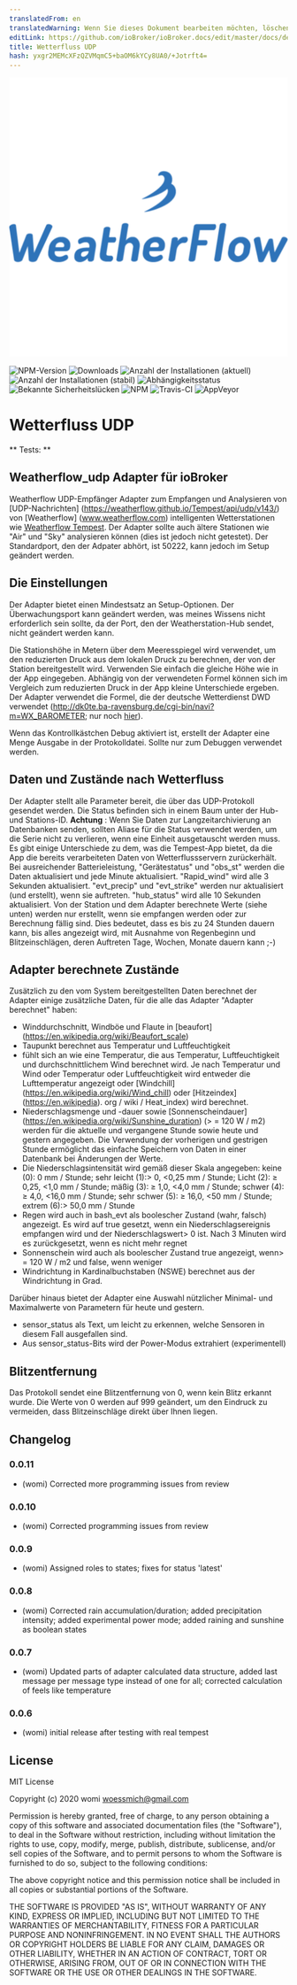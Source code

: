 ```yaml
---
translatedFrom: en
translatedWarning: Wenn Sie dieses Dokument bearbeiten möchten, löschen Sie bitte das Feld "translationsFrom". Andernfalls wird dieses Dokument automatisch erneut übersetzt
editLink: https://github.com/ioBroker/ioBroker.docs/edit/master/docs/de/adapterref/iobroker.weatherflow_udp/README.md
title: Wetterfluss UDP
hash: yxgr2MEMcXFzQZVMqmC5+baOM6kYCy8UA0/+Jotrft4=
---
```

![Logo](../../../en/adapterref/iobroker.weatherflow_udp/admin/weatherflow_udp.png)

![NPM-Version](http://img.shields.io/npm/v/iobroker.weatherflow_udp.svg)
![Downloads](https://img.shields.io/npm/dm/iobroker.weatherflow_udp.svg)
![Anzahl der Installationen (aktuell)](http://iobroker.live/badges/weatherflow_udp-installed.svg)
![Anzahl der Installationen (stabil)](http://iobroker.live/badges/weatherflow_udp-stable.svg)
![Abhängigkeitsstatus](https://img.shields.io/david/woessmich/iobroker.weatherflow_udp.svg)
![Bekannte Sicherheitslücken](https://snyk.io/test/github/woessmich/ioBroker.weatherflow_udp/badge.svg)
![NPM](https://nodei.co/npm/iobroker.weatherflow_udp.png?downloads=true)
![Travis-CI](http://img.shields.io/travis/woessmich/ioBroker.weatherflow_udp/master.svg)
![AppVeyor](https://ci.appveyor.com/api/projects/status/github/woessmich/ioBroker.weatherflow_udp?branch=master&svg=true)

# Wetterfluss UDP
** Tests: **

## Weatherflow_udp Adapter für ioBroker
Weatherflow UDP-Empfänger Adapter zum Empfangen und Analysieren von [UDP-Nachrichten] (https://weatherflow.github.io/Tempest/api/udp/v143/) von [Weatherflow] (www.weatherflow.com) intelligenten Wetterstationen wie [Weatherflow Tempest](https://weatherflow.com/tempest-weather-system/).
Der Adapter sollte auch ältere Stationen wie "Air" und "Sky" analysieren können (dies ist jedoch nicht getestet).
Der Standardport, den der Adpater abhört, ist 50222, kann jedoch im Setup geändert werden.

## Die Einstellungen
Der Adapter bietet einen Mindestsatz an Setup-Optionen.
Der Überwachungsport kann geändert werden, was meines Wissens nicht erforderlich sein sollte, da der Port, den der Weatherstation-Hub sendet, nicht geändert werden kann.

Die Stationshöhe in Metern über dem Meeresspiegel wird verwendet, um den reduzierten Druck aus dem lokalen Druck zu berechnen, der von der Station bereitgestellt wird. Verwenden Sie einfach die gleiche Höhe wie in der App eingegeben. Abhängig von der verwendeten Formel können sich im Vergleich zum reduzierten Druck in der App kleine Unterschiede ergeben. Der Adapter verwendet die Formel, die der deutsche Wetterdienst DWD verwendet (http://dk0te.ba-ravensburg.de/cgi-bin/navi?m=WX_BAROMETER; nur noch [hier](https://www.symcon.de/forum/threads/6480-Relativen-Luftdruck-aus-absoluten-Luftdruck-errechnen)).

Wenn das Kontrollkästchen Debug aktiviert ist, erstellt der Adapter eine Menge Ausgabe in der Protokolldatei. Sollte nur zum Debuggen verwendet werden.

## Daten und Zustände nach Wetterfluss
Der Adapter stellt alle Parameter bereit, die über das UDP-Protokoll gesendet werden. Die Status befinden sich in einem Baum unter der Hub- und Stations-ID. <b>Achtung</b> : Wenn Sie Daten zur Langzeitarchivierung an Datenbanken senden, sollten Aliase für die Status verwendet werden, um die Serie nicht zu verlieren, wenn eine Einheit ausgetauscht werden muss. Es gibt einige Unterschiede zu dem, was die Tempest-App bietet, da die App die bereits verarbeiteten Daten von Wetterflussservern zurückerhält. Bei ausreichender Batterieleistung, &quot;Gerätestatus&quot; und &quot;obs_st&quot; werden die Daten aktualisiert und jede Minute aktualisiert. &quot;Rapid_wind&quot; wird alle 3 Sekunden aktualisiert. &quot;evt_precip&quot; und &quot;evt_strike&quot; werden nur aktualisiert (und erstellt), wenn sie auftreten. &quot;hub_status&quot; wird alle 10 Sekunden aktualisiert. Von der Station und dem Adapter berechnete Werte (siehe unten) werden nur erstellt, wenn sie empfangen werden oder zur Berechnung fällig sind. Dies bedeutet, dass es bis zu 24 Stunden dauern kann, bis alles angezeigt wird, mit Ausnahme von Regenbeginn und Blitzeinschlägen, deren Auftreten Tage, Wochen, Monate dauern kann ;-)

## Adapter berechnete Zustände
Zusätzlich zu den vom System bereitgestellten Daten berechnet der Adapter einige zusätzliche Daten, für die alle das Adapter "Adapter berechnet" haben:

- Winddurchschnitt, Windböe und Flaute in [beaufort] (https://en.wikipedia.org/wiki/Beaufort_scale)
- Taupunkt berechnet aus Temperatur und Luftfeuchtigkeit
- fühlt sich an wie eine Temperatur, die aus Temperatur, Luftfeuchtigkeit und durchschnittlichem Wind berechnet wird. Je nach Temperatur und Wind oder Temperatur oder Luftfeuchtigkeit wird entweder die Lufttemperatur angezeigt oder [Windchill] (https://en.wikipedia.org/wiki/Wind_chill) oder [Hitzeindex] (https://en.wikipedia). org / wiki / Heat_index) wird berechnet.
- Niederschlagsmenge und -dauer sowie [Sonnenscheindauer] (https://en.wikipedia.org/wiki/Sunshine_duration) (> = 120 W / m2) werden für die aktuelle und vergangene Stunde sowie heute und gestern angegeben. Die Verwendung der vorherigen und gestrigen Stunde ermöglicht das einfache Speichern von Daten in einer Datenbank bei Änderungen der Werte.
- Die Niederschlagsintensität wird gemäß dieser Skala angegeben: keine (0): 0 mm / Stunde; sehr leicht (1):> 0, <0,25 mm / Stunde; Licht (2): ≥ 0,25, <1,0 mm / Stunde; mäßig (3): ≥ 1,0, <4,0 mm / Stunde; schwer (4): ≥ 4,0, <16,0 mm / Stunde; sehr schwer (5): ≥ 16,0, <50 mm / Stunde; extrem (6):> 50,0 mm / Stunde
- Regen wird auch in bash_evt als boolescher Zustand (wahr, falsch) angezeigt. Es wird auf true gesetzt, wenn ein Niederschlagsereignis empfangen wird und der Niederschlagswert> 0 ist. Nach 3 Minuten wird es zurückgesetzt, wenn es nicht mehr regnet
- Sonnenschein wird auch als boolescher Zustand true angezeigt, wenn> = 120 W / m2 und false, wenn weniger
- Windrichtung in Kardinalbuchstaben (NSWE) berechnet aus der Windrichtung in Grad.

Darüber hinaus bietet der Adapter eine Auswahl nützlicher Minimal- und Maximalwerte von Parametern für heute und gestern.

- sensor_status als Text, um leicht zu erkennen, welche Sensoren in diesem Fall ausgefallen sind.
- Aus sensor_status-Bits wird der Power-Modus extrahiert (experimentell)

## Blitzentfernung
Das Protokoll sendet eine Blitzentfernung von 0, wenn kein Blitz erkannt wurde. Die Werte von 0 werden auf 999 geändert, um den Eindruck zu vermeiden, dass Blitzeinschläge direkt über Ihnen liegen.

## Changelog
### 0.0.11
* (womi) Corrected more programming issues from review
### 0.0.10
* (womi) Corrected programming issues from review
### 0.0.9
* (womi) Assigned roles to states; fixes for status 'latest'
### 0.0.8
* (womi) Corrected rain accumulation/duration; added precipitation intensity; added experimental power mode; added raining and sunshine as boolean states
### 0.0.7
* (womi) Updated parts of adapter calculated data structure, added last message per message type instead of one for all; corrected calculation of feels like temperature
### 0.0.6
* (womi) initial release after testing with real tempest

## License
MIT License

Copyright (c) 2020 womi <woessmich@gmail.com>

Permission is hereby granted, free of charge, to any person obtaining a copy
of this software and associated documentation files (the "Software"), to deal
in the Software without restriction, including without limitation the rights
to use, copy, modify, merge, publish, distribute, sublicense, and/or sell
copies of the Software, and to permit persons to whom the Software is
furnished to do so, subject to the following conditions:

The above copyright notice and this permission notice shall be included in all
copies or substantial portions of the Software.

THE SOFTWARE IS PROVIDED "AS IS", WITHOUT WARRANTY OF ANY KIND, EXPRESS OR
IMPLIED, INCLUDING BUT NOT LIMITED TO THE WARRANTIES OF MERCHANTABILITY,
FITNESS FOR A PARTICULAR PURPOSE AND NONINFRINGEMENT. IN NO EVENT SHALL THE
AUTHORS OR COPYRIGHT HOLDERS BE LIABLE FOR ANY CLAIM, DAMAGES OR OTHER
LIABILITY, WHETHER IN AN ACTION OF CONTRACT, TORT OR OTHERWISE, ARISING FROM,
OUT OF OR IN CONNECTION WITH THE SOFTWARE OR THE USE OR OTHER DEALINGS IN THE
SOFTWARE.